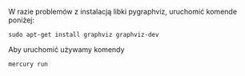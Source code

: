 W razie problemów z instalacją libki pygraphviz, uruchomić komende poniżej:

```sudo apt-get install graphviz graphviz-dev```

Aby uruchomić używamy komendy

```mercury run```